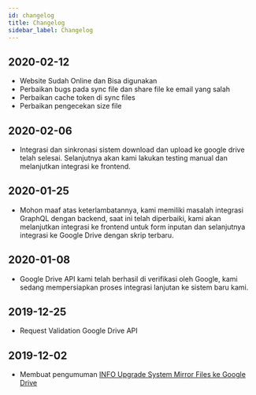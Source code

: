 ```yaml
---
id: changelog
title: Changelog
sidebar_label: Changelog
---
```


## 2020-02-12
- Website Sudah Online dan Bisa digunakan
- Perbaikan bugs pada sync file dan share file ke email yang salah
- Perbaikan cache token di sync files
- Perbaikan pengecekan size file

## 2020-02-06
- Integrasi dan sinkronasi sistem download dan upload ke google drive telah selesai. Selanjutnya akan kami lakukan testing manual dan melanjutkan integrasi ke frontend.

## 2020-01-25
- Mohon maaf atas keterlambatannya, kami memiliki masalah integrasi GraphQL dengan backend, saat ini telah diperbaiki, kami akan melanjutkan integrasi ke frontend untuk form inputan dan selanjutnya integrasi ke Google Drive dengan skrip terbaru.

## 2020-01-08
- Google Drive API kami telah berhasil di verifikasi oleh Google, kami sedang mempersiapkan proses integrasi lanjutan ke sistem baru kami.

## 2019-12-25
- Request Validation Google Drive API

## 2019-12-02
- Membuat pengumuman [INFO Upgrade System Mirror Files ke Google Drive](https://manage.premiumfast.net/announcements/128/INFO-Upgrade-System-Mirror-Files-ke-Google-Drive.html)